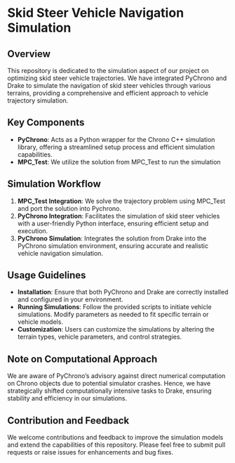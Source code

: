 # Skid Steer Vehicle Navigation Simulation

## Overview

This repository is dedicated to the simulation aspect of our project on optimizing skid steer vehicle trajectories. We have integrated PyChrono and Drake to simulate the navigation of skid steer vehicles through various terrains, providing a comprehensive and efficient approach to vehicle trajectory simulation.

## Key Components

- **PyChrono**: Acts as a Python wrapper for the Chrono C++ simulation library, offering a streamlined setup process and efficient simulation capabilities.
- **MPC_Test**: We utilize the solution from MPC_Test to run the simulation

## Simulation Workflow

1. **MPC_Test Integration**: We solve the trajectory problem using MPC_Test and port the solution into Pychrono.
2. **PyChrono Integration**: Facilitates the simulation of skid steer vehicles with a user-friendly Python interface, ensuring efficient setup and execution.
3. **PyChrono Simulation**: Integrates the solution from Drake into the PyChrono simulation environment, ensuring accurate and realistic vehicle navigation simulation.

## Usage Guidelines

- **Installation**: Ensure that both PyChrono and Drake are correctly installed and configured in your environment. 
- **Running Simulations**: Follow the provided scripts to initiate vehicle simulations. Modify parameters as needed to fit specific terrain or vehicle models.
- **Customization**: Users can customize the simulations by altering the terrain types, vehicle parameters, and control strategies.

## Note on Computational Approach

We are aware of PyChrono’s advisory against direct numerical computation on Chrono objects due to potential simulator crashes. Hence, we have strategically shifted computationally intensive tasks to Drake, ensuring stability and efficiency in our simulations.

## Contribution and Feedback

We welcome contributions and feedback to improve the simulation models and extend the capabilities of this repository. Please feel free to submit pull requests or raise issues for enhancements and bug fixes.

